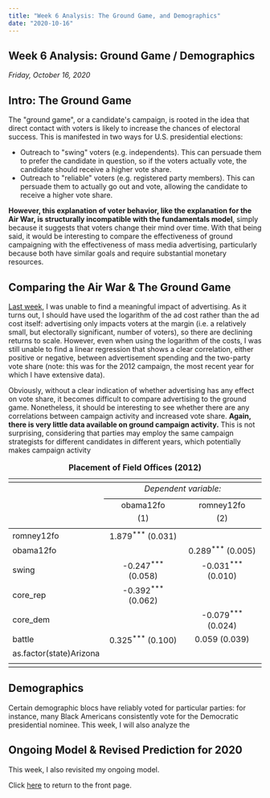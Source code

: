 ```yaml
---
title: "Week 6 Analysis: The Ground Game, and Demographics"
date: "2020-10-16"
---
```


## Week 6 Analysis: Ground Game / Demographics
*Friday, October 16, 2020*

## Intro: The Ground Game
The "ground game", or a candidate's campaign, is rooted in the idea that direct contact with voters is likely to increase the chances of electoral success. This is manifested in two ways for U.S. presidential elections: 

- Outreach to "swing" voters (e.g. independents). This can persuade them to prefer the candidate in question, so if the voters actually vote, the candidate should receive a higher vote share.
- Outreach to "reliable" voters (e.g. registered party members). This can persuade them to actually go out and vote, allowing the candidate to receive a higher vote share. 

**However, this explanation of voter behavior, like the explanation for the Air War, is structurally incompatible with the fundamentals model**, simply because it suggests that voters change their mind over time. With that being said, it would be interesting to compare the effectiveness of ground campaigning with the effectiveness of mass media advertising, particularly because both have similar goals and require substantial monetary resources.

## Comparing the Air War & The Ground Game
[Last week](https://yanxifang.github.io/Gov-1347/2020/10/09/Week-Five-Predictions.html), I was unable to find a meaningful impact of advertising. As it turns out, I should have used the logarithm of the ad cost rather than the ad cost itself: advertising only impacts voters at the margin (i.e. a relatively small, but electorally significant, number of voters), so there are declining returns to scale. However, even when using the logarithm of the costs, I was still unable to find a linear regression that shows a clear correlation, either positive or negative, between advertisement spending and the two-party vote share (note: this was for the 2012 campaign, the most recent year for which I have extensive data).

Obviously, without a clear indication of whether advertising has any effect on vote share, it becomes difficult to compare advertising to the ground game. Nonetheless, it should be interesting to see whether there are any correlations between campaign activity and increased vote share. **Again, there is very little data available on ground campaign activity.** This is not surprising, considering that parties may employ the same campaign strategists for different candidates in different years, which potentially makes campaign activity 

<table style="text-align:center"><caption><strong>Placement of Field Offices (2012)</strong></caption>
<tr><td colspan="3" style="border-bottom: 1px solid black"></td></tr><tr><td style="text-align:left"></td><td colspan="2"><em>Dependent variable:</em></td></tr>
<tr><td></td><td colspan="2" style="border-bottom: 1px solid black"></td></tr>
<tr><td style="text-align:left"></td><td>obama12fo</td><td>romney12fo</td></tr>
<tr><td style="text-align:left"></td><td>(1)</td><td>(2)</td></tr>
<tr><td colspan="3" style="border-bottom: 1px solid black"></td></tr><tr><td style="text-align:left">romney12fo</td><td>1.879<sup>***</sup> (0.031)</td><td></td></tr>
<tr><td style="text-align:left">obama12fo</td><td></td><td>0.289<sup>***</sup> (0.005)</td></tr>
<tr><td style="text-align:left">swing</td><td>-0.247<sup>***</sup> (0.058)</td><td>-0.031<sup>***</sup> (0.010)</td></tr>
<tr><td style="text-align:left">core_rep</td><td>-0.392<sup>***</sup> (0.062)</td><td></td></tr>
<tr><td style="text-align:left">core_dem</td><td></td><td>-0.079<sup>***</sup> (0.024)</td></tr>
<tr><td style="text-align:left">battle</td><td>0.325<sup>***</sup> (0.100)</td><td>0.059 (0.039)</td></tr>
<tr><td style="text-align:left">as.factor(state)Arizona</td><td></td><td></td></tr>
<tr><td colspan="3" style="border-bottom: 1px solid black"></td></tr><tr><td colspan="3" style="border-bottom: 1px solid black"></td></tr></table>

## Demographics
Certain demographic blocs have reliably voted for particular parties: for instance, many Black Americans consistently vote for the Democratic presidential nominee. This week, I will also analyze the 

## Ongoing Model & Revised Prediction for 2020
This week, I also revisited my ongoing model.

Click [here](https://yanxifang.github.io/Gov-1347) to return to the front page.
